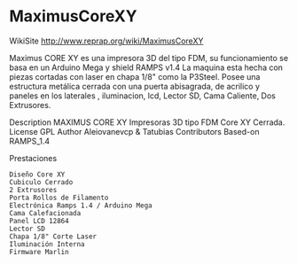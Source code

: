 # MaximusCoreXY

WikiSite http://www.reprap.org/wiki/MaximusCoreXY

Maximus CORE XY es una impresora 3D del tipo FDM, su funcionamiento se basa en un Arduino Mega y shield RAMPS v1.4 La maquina esta hecha con piezas cortadas con laser en chapa 1/8" como la P3Steel. Posee una estructura metálica cerrada con una puerta abisagrada, de acrilico y paneles en los laterales , iluminacion, lcd, Lector SD, Cama Caliente, Dos Extrusores. 

Description 	MAXIMUS CORE XY
Impresoras 3D tipo FDM Core XY Cerrada.
License 	GPL
Author 	Aleiovanevcp & Tatubias
Contributors
Based-on 	RAMPS_1.4



Prestaciones

    Diseño Core XY 
    Cubiculo Cerrado 
    2 Extrusores 
    Porta Rollos de Filamento 
    Electrónica Ramps 1.4 / Arduino Mega 
    Cama Calefacionada 
    Panel LCD 12864 
    Lector SD 
    Chapa 1/8" Corte Laser 
    Iluminación Interna 
    Firmware Marlin 
    
   
